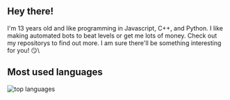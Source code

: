 ## Hey there!
I'm 13 years old and like programming in Javascript, C++, and Python. I like making automated bots to beat levels or get me lots of money. Check out my repositorys to find out more. I am sure there'll be something interesting for you! :smirk:\

## Most used languages
<img alt="top languages" src="https://github-readme-stats.vercel.app/api/top-langs/?username=Antosser&theme=radical">
